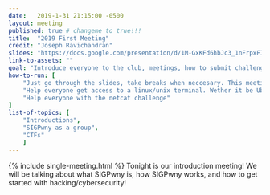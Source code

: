 ```yaml
---
date:   2019-1-31 21:15:00 -0500
layout: meeting
published: true # changeme to true!!!
title:  "2019 First Meeting"
credit: "Joseph Ravichandran"
slides: "https://docs.google.com/presentation/d/1M-GxKFd6hbJc3_1nFrpxFIsGbtwnJbEXxI82YB62wdw/"
link-to-assets: ""
goal: "Introduce everyone to the club, meetings, how to submit challenges/sign up for the CTF, "
how-to-run: [
	"Just go through the slides, take breaks when neccesary. This meeting will not be in the 15/45 format",
	"Help everyone get access to a linux/unix terminal. Wether it be Ubuntu or mac etc",
	"Help everyone with the netcat challenge"
]
list-of-topics: [
	"Introductions",
	"SIGPwny as a group",
	"CTFs"
	]
---
```


{% include single-meeting.html  %}
Tonight is our introduction meeting! We will be talking about what SIGPwny is, how SIGPwny works, and how to get started with hacking/cybersecurity!

